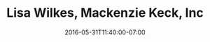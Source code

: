 ---
title: "Lisa Wilkes, Mackenzie Keck, Inc"
description: " "
date: "2016-05-31T11:40:00-07:00"
quote: "*Steve is a great talent*. His creativity as well as his ability to work with all of our preconceived ideas make him a very valuable addition to our team. He has taken 2 half-baked ideas from us and made them into very creative and finished products."
---